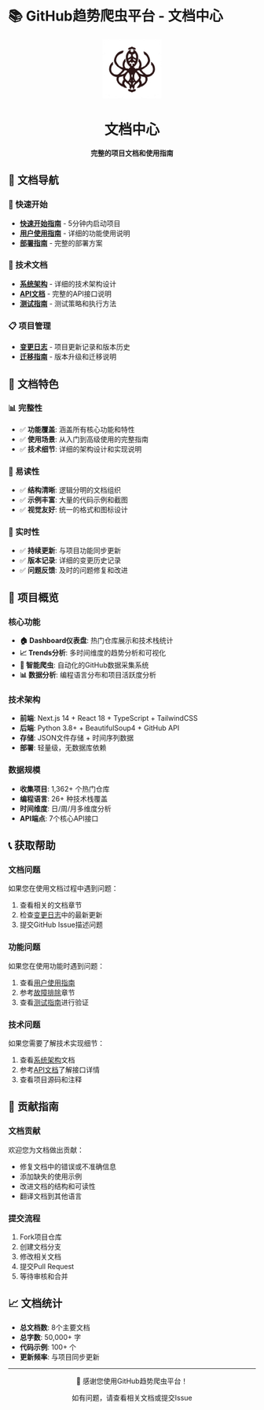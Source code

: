 # 📚 GitHub趋势爬虫平台 - 文档中心

<div align="center">
  <img src="../public/logo.png" alt="GitHub趋势爬虫" width="120" height="120" />
  <h1>文档中心</h1>
  <p><strong>完整的项目文档和使用指南</strong></p>
</div>

## 📖 文档导航

### 🚀 快速开始
- **[快速开始指南](QUICK_START.md)** - 5分钟内启动项目
- **[用户使用指南](USER_GUIDE.md)** - 详细的功能使用说明
- **[部署指南](DEPLOYMENT.md)** - 完整的部署方案

### 🔧 技术文档
- **[系统架构](ARCHITECTURE.md)** - 详细的技术架构设计
- **[API文档](API.md)** - 完整的API接口说明
- **[测试指南](TESTING.md)** - 测试策略和执行方法

### 📋 项目管理
- **[变更日志](CHANGELOG.md)** - 项目更新记录和版本历史
- **[迁移指南](MIGRATION_GUIDE.md)** - 版本升级和迁移说明

## 🎯 文档特色

### 📊 完整性
- ✅ **功能覆盖**: 涵盖所有核心功能和特性
- ✅ **使用场景**: 从入门到高级使用的完整指南
- ✅ **技术细节**: 详细的架构设计和实现说明

### 🎨 易读性
- ✅ **结构清晰**: 逻辑分明的文档组织
- ✅ **示例丰富**: 大量的代码示例和截图
- ✅ **视觉友好**: 统一的格式和图标设计

### 🔄 实时性
- ✅ **持续更新**: 与项目功能同步更新
- ✅ **版本记录**: 详细的变更历史记录
- ✅ **问题反馈**: 及时的问题修复和改进

## 🚀 项目概览

### 核心功能
- **🏠 Dashboard仪表盘**: 热门仓库展示和技术栈统计
- **📈 Trends分析**: 多时间维度的趋势分析和可视化
- **🤖 智能爬虫**: 自动化的GitHub数据采集系统
- **📊 数据分析**: 编程语言分布和项目活跃度分析

### 技术架构
- **前端**: Next.js 14 + React 18 + TypeScript + TailwindCSS
- **后端**: Python 3.8+ + BeautifulSoup4 + GitHub API
- **存储**: JSON文件存储 + 时间序列数据
- **部署**: 轻量级，无数据库依赖

### 数据规模
- **收集项目**: 1,362+ 个热门仓库
- **编程语言**: 26+ 种技术栈覆盖
- **时间维度**: 日/周/月多维度分析
- **API端点**: 7个核心API接口

## 📞 获取帮助

### 文档问题
如果您在使用文档过程中遇到问题：
1. 查看相关的文档章节
2. 检查[变更日志](CHANGELOG.md)中的最新更新
3. 提交GitHub Issue描述问题

### 功能问题
如果您在使用功能时遇到问题：
1. 查看[用户使用指南](USER_GUIDE.md)
2. 参考[故障排除](USER_GUIDE.md#故障排除)章节
3. 查看[测试指南](TESTING.md)进行验证

### 技术问题
如果您需要了解技术实现细节：
1. 查看[系统架构](ARCHITECTURE.md)文档
2. 参考[API文档](API.md)了解接口详情
3. 查看项目源码和注释

## 🤝 贡献指南

### 文档贡献
欢迎您为文档做出贡献：
- 修复文档中的错误或不准确信息
- 添加缺失的使用示例
- 改进文档的结构和可读性
- 翻译文档到其他语言

### 提交流程
1. Fork项目仓库
2. 创建文档分支
3. 修改相关文档
4. 提交Pull Request
5. 等待审核和合并

## 📈 文档统计

- **总文档数**: 8个主要文档
- **总字数**: 50,000+ 字
- **代码示例**: 100+ 个
- **更新频率**: 与项目同步更新

---

<div align="center">
  <p>🎉 感谢您使用GitHub趋势爬虫平台！</p>
  <p>如有问题，请查看相关文档或提交Issue</p>
</div>
